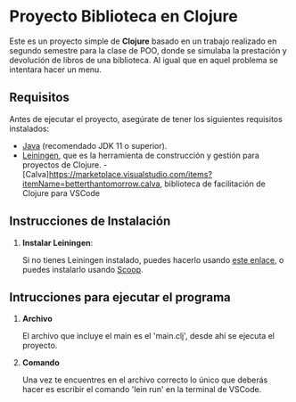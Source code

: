 # Proyecto Biblioteca en Clojure

Este es un proyecto simple de **Clojure** basado en un trabajo realizado en segundo semestre para la clase de POO, donde se simulaba la prestación y devolución de libros de una biblioteca. Al igual que en aquel problema se intentara hacer un menu.

## Requisitos

Antes de ejecutar el proyecto, asegúrate de tener los siguientes requisitos instalados:

- [Java](https://www.oracle.com/java/technologies/javase-jdk11-downloads.html) (recomendado JDK 11 o superior).
- [Leiningen](https://leiningen.org/), que es la herramienta de construcción y gestión para proyectos de Clojure.
-[Calva]https://marketplace.visualstudio.com/items?itemName=betterthantomorrow.calva, biblioteca de facilitación de Clojure para VSCode

## Instrucciones de Instalación

1. **Instalar Leiningen**:

   Si no tienes Leiningen instalado, puedes hacerlo usando [este enlace](https://leiningen.org/), o puedes instalarlo usando [Scoop](https://scoop.sh/).

## Intrucciones para ejecutar el programa

1. **Archivo**

    El archivo que incluye el main es el 'main.clj', desde ahí se ejecuta el proyecto.

2. **Comando**

    Una vez te encuentres en el archivo correcto lo único que deberás hacer es escribir el comando 'lein run' en la terminal de VSCode.